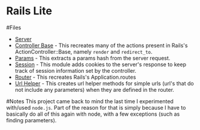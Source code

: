 Rails Lite
==========
#Files
* [Server](https://github.com/NatashaHull/AppAcademyProjects/blob/master/Week5/W5D3/rails_lite-skeleton/test/my_first_server.rb)
* [Controller Base](https://github.com/NatashaHull/AppAcademyProjects/blob/master/Week5/W5D3/rails_lite-skeleton/lib/rails_lite/controller_base.rb) - This recreates many of the actions present in Rails's ActionController::Base, namely `render` and `redirect_to`.
* [Params](https://github.com/NatashaHull/AppAcademyProjects/blob/master/Week5/W5D3/rails_lite-skeleton/lib/rails_lite/params.rb) - This extracts a params hash from the server request.
* [Session](https://github.com/NatashaHull/AppAcademyProjects/blob/master/Week5/W5D3/rails_lite-skeleton/lib/rails_lite/session.rb) - This module adds cookies to the server's response to keep track of session information set by the controller.
* [Router](https://github.com/NatashaHull/AppAcademyProjects/blob/master/Week5/W5D3/rails_lite-skeleton/lib/rails_lite/router.rb) - This recreates Rails's Application.routes
* [Url Helper](https://github.com/NatashaHull/AppAcademyProjects/blob/master/Week5/W5D3/rails_lite-skeleton/lib/rails_lite/url_helper.rb) - This creates url helper methods for simple urls (url's that do not include any parameters) when they are defined in the router.

#Notes
This project came back to mind the last time I experimented with/used `node.js`. Part of the reason for that is simply because I have to basically do all of this again with node, with a few exceptions (such as finding parameters).
